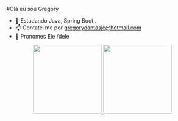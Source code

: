 #Olá eu sou Gregory

- 🌱 Estudando Java, Spring Boot..
- 📫 Contate-me por gregorydantasjc@hotmail.com
- 🧑 Pronomes Ele /dele

<div align="center">
  <a href="https://github.com/gregdantas">
  <img height="180em" src="https://github-readme-stats.vercel.app/api?username=gregdantas&show_icons=true&theme=radical&include_all_commits=true&count_private=true"/>
  <img height="180em" src="https://github-readme-stats.vercel.app/api/top-langs/?username=gregdantas&layout=compact&langs_count=7&theme=radical"/>
</div>
